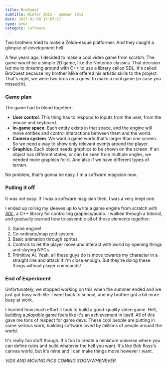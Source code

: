 ```yaml
---
title: BroQuest
subtitle: Winter 2012 - Summer 2013
date: 2017-01-08 17:07:17
type: post
category: software
---
```


Two brothers tried to make a Zelda-esque platformer. And they caught a glimpse of development hell. <!-- more -->

A few years ago, I decided to make a cool video game from scratch. The game would be a simple 2D game, like the Nintendo classics. That decision led me to tinkering around with C++ to use a library called SDL. It's called BroQuest because my brother Mike offered his artistic skills to the project. That's right, we were two bros on a quest to make a cool game (in case you missed it).

### Game plan

The game had to blend together:

+ **User control**. This thing has to respond to inputs from the user, from the mouse and keyboard.
+ **In-game space**. Each entity exists in that space, and the engine will move entities and control interactions between them and the world.
+ **Camera system**. We want a game world that's larger than one screen. So we need a way to show only relevant events around the player.
+ **Graphics**. Each object needs graphics to be shown on the screen. If an object has different states, or can be seen from multiple angles, we needed more graphics for it. And also if we have different types of terrain.

No problem, that's gonna be easy. I'm a software magician now.

### Pulling it off

It was not easy. If I was a software magician then, I was a very inept one.

I ended up rolling my sleeves up to write a game engine from scratch with [*SDL*](https://www.libsdl.org/), a C++ library for controlling graphics/audio. I walked through a tutorial, and gradually learned how to assemble all of those elements together:

1. Game engine!
1. Co-ordinate/map grid system.
1. Basic animation through sprites.
1. Controls to let the player move and interact with world by opening things and slaying NPCs.
1. Primitive AI. Yeah, all these guys do is move towards my character in a straight line and attack if I'm close enough. But they're doing these things without player commands!

### End of Experiment

Unfortunately, we stopped working on this when the summer ended and we just got busy with life. I went back to school, and my brother got a bit more busy at work.

I learned how much effort it took to build a good-quality video game. Hell, building a _playable_ game feels like it's an achievement in itself. All of this gave me tons of respect for game devs. These cool people are putting in some serious work, building software loved by millions of people around the world.

It's really fun stuff though. It's fun to create a miniature universe where you can define rules and build whatever the hell you want. It's like Bob Ross's canvas world, but it's mine and I can make things move however I want.

*VIDS AND MOVING PICS COMING SOON/WHENEVER*
